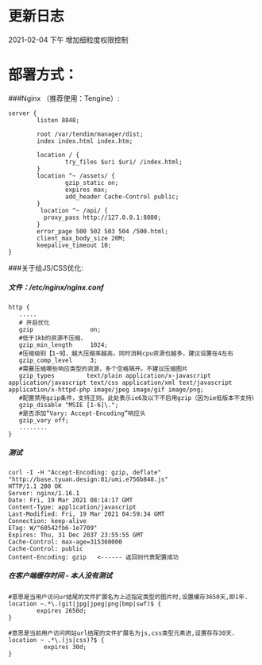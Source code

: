 # 更新日志
2021-02-04 下午 增加细粒度权限控制

# 部署方式：

###Nginx （推荐使用：Tengine）:

    server {
            listen 8848;
    
            root /var/tendim/manager/dist;
            index index.html index.htm;
    
            location / {
                    try_files $uri $uri/ /index.html;
            }
            location ^~ /assets/ {
                    gzip_static on;
                    expires max;
                    add_header Cache-Control public;
            }
             location ^~ /api/ {
              proxy_pass http://127.0.0.1:8080;
            }
            error_page 500 502 503 504 /500.html;
            client_max_body_size 20M;
            keepalive_timeout 10;
    } 

###关于给JS/CSS优化:

##### 文件：/etc/nginx/nginx.conf
    
    http {
       .....
       # 开启优化
       gzip                on;
       #低于1kb的资源不压缩，
       gzip_min_length     1024;
       #压缩级别【1-9】，越大压缩率越高，同时消耗cpu资源也越多，建议设置在4左右
       gzip_comp_level     3;
       #需要压缩哪些响应类型的资源，多个空格隔开。不建议压缩图片
       gzip_types         text/plain application/x-javascript application/javascript text/css application/xml text/javascript application/x-httpd-php image/jpeg image/gif image/png;
       #配置禁用gzip条件，支持正则。此处表示ie6及以下不启用gzip（因为ie低版本不支持）
       gzip_disable "MSIE [1-6]\.";
       #是否添加“Vary: Accept-Encoding”响应头
       gzip_vary off;
       ........
    }

##### 测试

    curl -I -H "Accept-Encoding: gzip, deflate" "http://base.tyuan.design:81/umi.e756b848.js"
    HTTP/1.1 200 OK
    Server: nginx/1.16.1
    Date: Fri, 19 Mar 2021 08:14:17 GMT
    Content-Type: application/javascript
    Last-Modified: Fri, 19 Mar 2021 04:59:34 GMT
    Connection: keep-alive
    ETag: W/"60542fb6-1e7709"
    Expires: Thu, 31 Dec 2037 23:55:55 GMT
    Cache-Control: max-age=315360000
    Cache-Control: public
    Content-Encoding: gzip   <------ 返回则代表配置成功

##### 在客户端缓存时间 - 本人没有测试
    
    #意思是当用户访问ur结尾的文件扩展名为上述指定类型的图片时,设置缓存3650天,即1年.
    location ~.*\.(git|jpg|jpeg|png|bmp|swf)$ { 
            expires 2650d;  
    }
    
    #意思是当前用户访问网站url结尾的文件扩展名为js,css类型元素进,设置存存30天.
    location ~ .*\.(js|css)?$ {
              expires 30d;   
    }
